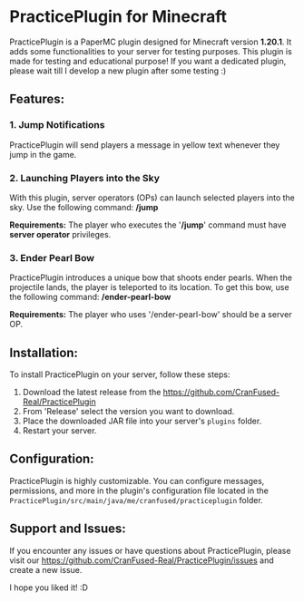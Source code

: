 # PracticePlugin for Minecraft

PracticePlugin is a PaperMC plugin designed for Minecraft version **1.20.1**. It adds some functionalities to your server for testing purposes.
This plugin is made for testing and educational purpose! If you want a dedicated plugin, please wait till I develop a new plugin after some testing :)

## Features:

### 1. **Jump Notifications**

PracticePlugin will send players a message in yellow text whenever they jump in the game.

### 2. **Launching Players into the Sky**

With this plugin, server operators (OPs) can launch selected players into the sky. Use the following command: **/jump <player name>**

**Requirements:** The player who executes the '**/jump**' command must have **server operator** privileges.

### 3. Ender Pearl Bow

PracticePlugin introduces a unique bow that shoots ender pearls. When the projectile lands, the player is teleported to its location. To get this bow, use the following command: **/ender-pearl-bow**

**Requirements:** The player who uses '/ender-pearl-bow' should be a server OP.

## Installation:

To install PracticePlugin on your server, follow these steps:

1. Download the latest release from the https://github.com/CranFused-Real/PracticePlugin
2. From 'Release' select the version you want to download.
3. Place the downloaded JAR file into your server's `plugins` folder.
4. Restart your server.

## Configuration:

PracticePlugin is highly customizable. You can configure messages, permissions, and more in the plugin's configuration file located in the `PracticePlugin/src/main/java/me/cranfused/practiceplugin` folder.

## Support and Issues:

If you encounter any issues or have questions about PracticePlugin, please visit our https://github.com/CranFused-Real/PracticePlugin/issues and create a new issue.


I hope you liked it! :D




